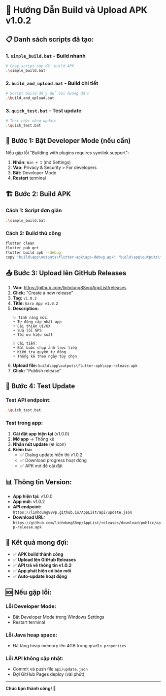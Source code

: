 # 🚀 **Hướng Dẫn Build và Upload APK v1.0.2**

## 📋 **Danh sách scripts đã tạo:**

### **1. `simple_build.bat`** - Build nhanh
```bash
# Chạy script này để build APK
.\simple_build.bat
```

### **2. `build_and_upload.bat`** - Build chi tiết
```bash
# Script build đầy đủ với hướng dẫn
.\build_and_upload.bat
```

### **3. `quick_test.bat`** - Test update
```bash
# Test chức năng update
.\quick_test.bat
```

## 🔧 **Bước 1: Bật Developer Mode (nếu cần)**

Nếu gặp lỗi "Building with plugins requires symlink support":

1. **Nhấn:** `Win + I` (mở Settings)
2. **Vào:** Privacy & Security > For developers
3. **Bật:** Developer Mode
4. **Restart** terminal

## 🏗️ **Bước 2: Build APK**

### **Cách 1: Script đơn giản**
```bash
.\simple_build.bat
```

### **Cách 2: Build thủ công**
```bash
flutter clean
flutter pub get
flutter build apk --debug
copy "build\app\outputs\flutter-apk\app-debug.apk" "build\app\outputs\flutter-apk\app-release.apk"
```

## 📤 **Bước 3: Upload lên GitHub Releases**

1. **Vào:** https://github.com/linhdung88vp/AppList/releases
2. **Click:** "Create a new release"
3. **Tag:** `v1.0.2`
4. **Title:** `Gara App v1.0.2`
5. **Description:**
   ```
   ✨ Tính năng mới:
   • Tự động cập nhật app
   • Cải thiện UI/UX
   • Sửa lỗi GPS
   • Tối ưu hiệu suất
   
   🔧 Cải tiến:
   • Bắt buộc chụp ảnh trực tiếp
   • Kiểm tra quyền tự động
   • Thống kê theo ngày tùy chọn
   ```
6. **Upload file:** `build\app\outputs\flutter-apk\app-release.apk`
7. **Click:** "Publish release"

## 🧪 **Bước 4: Test Update**

### **Test API endpoint:**
```bash
.\quick_test.bat
```

### **Test trong app:**
1. **Cài đặt app hiện tại** (v1.0.0)
2. **Mở app** → Thống kê
3. **Nhấn nút update** (⚙️ icon)
4. **Kiểm tra:**
   - ✅ Dialog update hiển thị v1.0.2
   - ✅ Download progress hoạt động
   - ✅ APK mở để cài đặt

## 📊 **Thông tin Version:**

- **App hiện tại:** v1.0.0
- **App mới:** v1.0.2
- **API endpoint:** `https://linhdung88vp.github.io/AppList/api/update.json`
- **Download URL:** `https://github.com/linhdung88vp/AppList/releases/download/public/app-release.apk`

## 🎯 **Kết quả mong đợi:**

- ✅ **APK build thành công**
- ✅ **Upload lên GitHub Releases**
- ✅ **API trả về thông tin v1.0.2**
- ✅ **App phát hiện có bản mới**
- ✅ **Auto-update hoạt động**

## 🆘 **Nếu gặp lỗi:**

### **Lỗi Developer Mode:**
- Bật Developer Mode trong Windows Settings
- Restart terminal

### **Lỗi Java heap space:**
- Đã tăng heap memory lên 4GB trong `gradle.properties`

### **Lỗi API không cập nhật:**
- Commit và push file `api/update.json`
- Đợi GitHub Pages deploy (vài phút)

---

**Chúc bạn thành công! 🎉**
